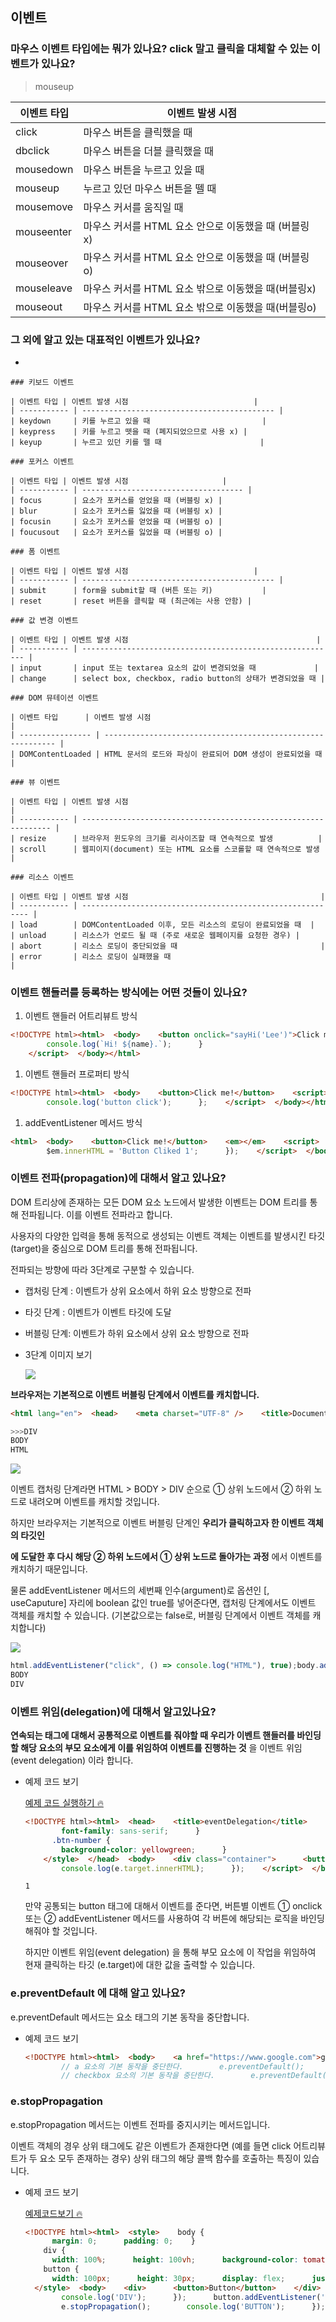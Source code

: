 ## 이벤트

### 마우스 이벤트 타입에는 뭐가 있나요? click 말고 클릭을 대체할 수 있는 이벤트가 있나요?

> mouseup
>

| 이벤트 타입 | 이벤트 발생 시점                                      |
| ----------- | ----------------------------------------------------- |
| click       | 마우스 버튼을 클릭했을 때                             |
| dbclick     | 마우스 버튼을 더블 클릭했을 때                        |
| mousedown   | 마우스 버튼을 누르고 있을 때                          |
| mouseup     | 누르고 있던 마우스 버튼을 뗄 때                       |
| mousemove   | 마우스 커서를 움직일 때                               |
| mouseenter  | 마우스 커서를 HTML 요소 안으로 이동했을 때 (버블링 x) |
| mouseover   | 마우스 커서를 HTML 요소 안으로 이동했을 때 (버블링 o) |
| mouseleave  | 마우스 커서를 HTML 요소 밖으로 이동했을 때(버블링x)   |
| mouseout    | 마우스 커서를 HTML 요소 밖으로 이동했을 때(버블링o)   |

### 그 외에 알고 있는 대표적인 이벤트가 있나요?

-

    ### 키보드 이벤트

    | 이벤트 타입 | 이벤트 발생 시점                            |
    | ----------- | ------------------------------------------- |
    | keydown     | 키를 누르고 있을 때                         |
    | keypress    | 키를 누르고 뗏을 때 (폐지되었으므로 사용 x) |
    | keyup       | 누르고 있던 키를 뗄 때                      |

    ### 포커스 이벤트

    | 이벤트 타입 | 이벤트 발생 시점                     |
    | ----------- | ------------------------------------ |
    | focus       | 요소가 포커스를 얻었을 때 (버블링 x) |
    | blur        | 요소가 포커스를 잃었을 때 (버블링 x) |
    | focusin     | 요소가 포커스를 얻었을 때 (버블링 o) |
    | foucusout   | 요소가 포커스를 잃었을 때 (버블링 o) |

    ### 폼 이벤트

    | 이벤트 타입 | 이벤트 발생 시점                            |
    | ----------- | ------------------------------------------- |
    | submit      | form을 submit할 때 (버튼 또는 키)           |
    | reset       | reset 버튼을 클릭할 때 (최근에는 사용 안함) |

    ### 값 변경 이벤트

    | 이벤트 타입 | 이벤트 발생 시점                                          |
    | ----------- | --------------------------------------------------------- |
    | input       | input 또는 textarea 요소의 값이 변경되었을 때             |
    | change      | select box, checkbox, radio button의 상태가 변경되었을 때 |

    ### DOM 뮤테이션 이벤트

    | 이벤트 타입      | 이벤트 발생 시점                                            |
    | ---------------- | ----------------------------------------------------------- |
    | DOMContentLoaded | HTML 문서의 로드와 파싱이 완료되어 DOM 생성이 완료되었을 때 |

    ### 뷰 이벤트

    | 이벤트 타입 | 이벤트 발생 시점                                                |
    | ----------- | --------------------------------------------------------------- |
    | resize      | 브라우저 윈도우의 크기를 리사이즈할 때 연속적으로 발생          |
    | scroll      | 웹피이지(document) 또는 HTML 요소를 스코롤할 때 연속적으로 발생 |

    ### 리소스 이벤트

    | 이벤트 타입 | 이벤트 발생 시점                                           |
    | ----------- | ---------------------------------------------------------- |
    | load        | DOMContentLoaded 이후, 모든 리소스의 로딩이 완료되었을 때  |
    | unload      | 리소스가 언로드 될 때 (주로 새로운 웹페이지를 요청한 경우) |
    | abort       | 리소스 로딩이 중단되었을 때                                |
    | error       | 리소스 로딩이 실패했을 때                                  |

### 이벤트 핸들러를 등록하는 방식에는 어떤 것들이 있나요?

1. 이벤트 핸들러 어트리뷰트 방식

```html
<!DOCTYPE html><html>  <body>    <button onclick="sayHi('Lee')">Click me!</button>    <script>      function sayHi(name) {
        console.log(`Hi! ${name}.`);      }
    </script>  </body></html>
```

1. 이벤트 핸들러 프로퍼티 방식

```html
<!DOCTYPE html><html>  <body>    <button>Click me!</button>    <script>      const $button = document.querySelector('button');      // 이벤트 핸들러 프로퍼티에 이벤트 핸들러를 바인딩 (익명 함수로 가능)      $button.onclick = function () {
        console.log('button click');      };    </script>  </body></html>
```

1. addEventListener 메서드 방식

```html
<html>  <body>    <button>Click me!</button>    <em></em>    <script>      const $button = document.querySelector('button');      const $em = document.querySelector('em');      $button.addEventListener('click', function () {
        $em.innerHTML = 'Button Cliked 1';      });    </script>  </body></html>
```

### 이벤트 전파(propagation)에 대해서 알고 있나요?

DOM 트리상에 존재하는 모든 DOM 요소 노드에서 발생한 이벤트는 DOM 트리를 통해 전파됩니다. 이를 이벤트 전파라고 합니다.

사용자의 다양한 입력을 통해 동적으로 생성되는 이벤트 객체는 이벤트를 발생시킨 타깃(target)을 중심으로 DOM 트리를 통해 전파됩니다.

전파되는 방향에 따라 3단계로 구분할 수 있습니다.

- 캡처링 단계 : 이벤트가 상위 요소에서 하위 요소 방향으로 전파
- 타깃 단계 : 이벤트가 이벤트 타깃에 도달
- 버블링 단계: 이벤트가 하위 요소에서 상위 요소 방향으로 전파
- 3단계 이미지 보기

    ![](./images/37_6.jpg)


**브라우저는 기본적으로 이벤트 버블링 단계에서 이벤트를 캐치합니다.**

```html
<html lang="en">  <head>    <meta charset="UTF-8" />    <title>Document</title>  </head>  <body>    <div>Click me</div>  </body>  <script>    const html = document.querySelector('html');    const body = document.querySelector('body');    const div = document.querySelector('div');    html.addEventListener('click', () => console.log('HTML'));    body.addEventListener('click', () => console.log('BODY'));    div.addEventListener('click', () => console.log('DIV'));  </script></html>
```

```jsx
>>>DIV
BODY
HTML
```

![](./images/37_7.png)

이벤트 캡처링 단계라면 HTML > BODY > DIV 순으로 ① 상위 노드에서 ② 하위 노드로 내려오며 이벤트를 캐치할 것입니다.

하지만 브라우저는 기본적으로 이벤트 버블링 단계인 **우리가 클릭하고자 한 이벤트 객체의 타깃인 <div> 에 도달한 후 다시 해당 ② 하위 노드에서 ① 상위 노드로 돌아가는 과정** 에서 이벤트를 캐치하기 때문입니다.

물론 addEventListener 메서드의 세번째 인수(argument)로 옵션인 [, useCaputure] 자리에 boolean 값인 true를 넣어준다면, 캡처링 단계에서도 이벤트 객체를 캐치할 수 있습니다. (기본값으로는 false로, 버블링 단계에서 이벤트 객체를 캐치합니다)

![](./images/37_8.png)

```jsx
html.addEventListener("click", () => console.log("HTML"), true);body.addEventListener("click", () => console.log("BODY"), true);div.addEventListener("click", () => console.log("DIV"));>>>HTML
BODY
DIV
```

### 이벤트 위임(delegation)에 대해서 알고있나요?

**연속되는 태그에 대해서 공통적으로 이벤트를 줘야할 때 우리가 이벤트 핸들러를 바인딩할 해당 요소의 부모 요소에게 이를 위임하여 이벤트를 진행하는 것** 을 이벤트 위임 (event delegation) 이라 합니다.

- 예제 코드 보기

    [예제 코드 실행하기 🔥](https://codepen.io/junh0328/pen/abwvZBN)

    ```html
    <!DOCTYPE html><html>  <head>    <title>eventDelegation</title>    <meta charset="UTF-8" />    <style>      body {
            font-family: sans-serif;      }
          .btn-number {
            background-color: yellowgreen;      }
        </style>  </head>  <body>    <div class="container">      <button class="btn-number">1</button>      <button class="btn-number">2</button>      <button class="btn-number">3</button>      <button class="btn-number">4</button>      <button class="btn-number">5</button>    </div>    <script>      const div = document.querySelector('div');      div.addEventListener('click', (e) => {
            console.log(e.target.innerHTML);      });    </script>  </body></html>
    ```

    ```
    1
    ```

    만약 공통되는 button 태그에 대해서 이벤트를 준다면, 버튼별 이벤트 ① onclick 또는 ② addEventListener 메서드를 사용하여 각 버튼에 해당되는 로직을 바인딩해줘야 할 것입니다.

    하지만 이벤트 위임(event delegation) 을 통해 부모 요소에 이 작업을 위임하여 현재 클릭하는 타깃 (e.target)에 대한 값을 출력할 수 있습니다.


### e.preventDefault 에 대해 알고 있나요?

e.preventDefault 메서드는 요소 태그의 기본 동작을 중단합니다.

- 예제 코드 보기

    ```html
    <!DOCTYPE html><html>  <body>    <a href="https://www.google.com">go</a>    <input type="checkbox" />    <script>      document.querySelector('a').onclick = (e) => {
            // a 요소의 기본 동작을 중단한다.        e.preventDefault();      };      document.querySelector('input[type=checkbox]').onclick = (e) => {
            // checkbox 요소의 기본 동작을 중단한다.        e.preventDefault();      };    </script>  </body></html>
    ```


### e.stopPropagation

e.stopPropagation 메서드는 이벤트 전파를 중지시키는 메서드입니다.

이벤트 객체의 경우 상위 태그에도 같은 이벤트가 존재한다면 (예를 들면 click 어트리뷰트가 두 요소 모두 존재하는 경우) 상위 태그의 해당 콜백 함수를 호출하는 특징이 있습니다.

- 예제 코드 보기

    [예제코드보기 🔥](https://codepen.io/junh0328/pen/zYzvBzr)

    ```html
    <!DOCTYPE html><html>  <style>    body {
          margin: 0;      padding: 0;    }
        div {
          width: 100%;      height: 100vh;      background-color: tomato;      display: flex;      justify-content: center;      align-items: center;    }
        button {
          width: 100px;      height: 30px;      display: flex;      justify-content: center;      align-items: center;    }
      </style>  <body>    <div>      <button>Button</button>    </div>    <script>      const div = document.querySelector('div');      const button = document.querySelector('button');      div.addEventListener('click', () => {
            console.log('DIV');      });      button.addEventListener('click', (e) => {
            e.stopPropagation();        console.log('BUTTON');      });    </script>  </body></html>
    ```